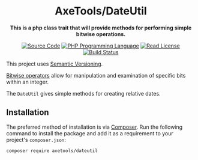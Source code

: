 <h1 align="center">AxeTools/DateUtil</h1>

<p align="center">
    <strong>This is a php class trait that will provide methods for performing simple bitwise operations.</strong>
</p>

<p align="center">
    <a href="https://github.com/AxeTools/DateUtil"><img src="https://img.shields.io/badge/source-AxeTools/DateUtil-blue.svg?style=flat-square" alt="Source Code"></a>
    <a href="https://php.net"><img src="https://img.shields.io/packagist/php-v/AxeTools/DateUtil.svg?style=flat-square&colorB=%238892BF" alt="PHP Programming Language"></a>
    <a href="https://github.com/AxeTools/DateUtil/blob/1.x/LICENSE"><img src="https://img.shields.
io/packagist/l/AxeTools/DateUtil.svg?style=flat-square&colorB=darkcyan" alt="Read License"></a>
    <a href="https://github.com/AxeTools/DateUtil/actions/workflows/php.yml"><img src="https://img.shields.io/github/actions/workflow/status/AxeTools/DateUtil/php.yml?branch=1.x&logo=github&style=flat-square" alt="Build Status"></a>
</p>

This project uses [Semantic Versioning][].

[Bitwise operators][] allow for manipulation and examination of specific bits within an integer.

The `DateUtil` gives simple methods for creating relative dates.

## Installation

The preferred method of installation is via [Composer][]. Run the following command to install the package and add it as
a requirement to your project's `composer.json`:

```bash
composer require axetools/dateutil
```

[composer]: http://getcomposer.org/
[semantic versioning]: https://semver.org/spec/v2.0.0.html
[bitwise operators]: https://www.php.net/manual/en/language.operators.bitwise.php